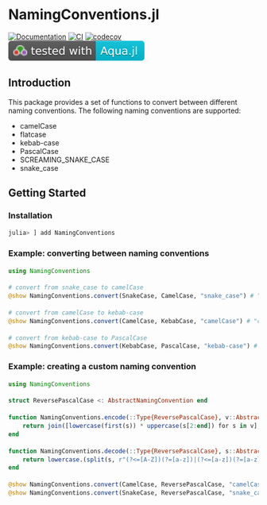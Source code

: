 # NamingConventions.jl

[![Documentation](https://img.shields.io/badge/docs-stable-blue.svg)](https://raphasampaio.github.io/NamingConventions.jl/stable)
[![CI](https://github.com/raphasampaio/NamingConventions.jl/actions/workflows/CI.yml/badge.svg)](https://github.com/raphasampaio/NamingConventions.jl/actions/workflows/CI.yml)
[![codecov](https://codecov.io/gh/raphasampaio/NamingConventions.jl/graph/badge.svg?token=7tA9ajgsLf)](https://codecov.io/gh/raphasampaio/NamingConventions.jl)
[![Aqua](https://raw.githubusercontent.com/JuliaTesting/Aqua.jl/master/badge.svg)](https://github.com/JuliaTesting/Aqua.jl)

## Introduction

This package provides a set of functions to convert between different naming conventions. The following naming conventions are supported:

- camelCase
- flatcase
- kebab-case
- PascalCase
- SCREAMING_SNAKE_CASE
- snake_case

## Getting Started

### Installation

```julia
julia> ] add NamingConventions
```

### Example: converting between naming conventions

```julia
using NamingConventions

# convert from snake_case to camelCase
@show NamingConventions.convert(SnakeCase, CamelCase, "snake_case") # "snakeCase"

# convert from camelCase to kebab-case
@show NamingConventions.convert(CamelCase, KebabCase, "camelCase") # "camel-case"

# convert from kebab-case to PascalCase
@show NamingConventions.convert(KebabCase, PascalCase, "kebab-case") # "KebabCase"
```

### Example: creating a custom naming convention

```julia
using NamingConventions

struct ReversePascalCase <: AbstractNamingConvention end

function NamingConventions.encode(::Type{ReversePascalCase}, v::AbstractVector{<:AbstractString})::String
    return join([lowercase(first(s)) * uppercase(s[2:end]) for s in v], "")
end

function NamingConventions.decode(::Type{ReversePascalCase}, s::AbstractString)::Vector{String}
    return lowercase.(split(s, r"(?<=[A-Z])(?=[a-z])|(?<=[a-z])(?=[a-z][A-Z])"))
end

@show NamingConventions.convert(CamelCase, ReversePascalCase, "camelCase") # "cAMELcASE"
@show NamingConventions.convert(SnakeCase, ReversePascalCase, "snake_case") # "sNAKEcASE"
```
